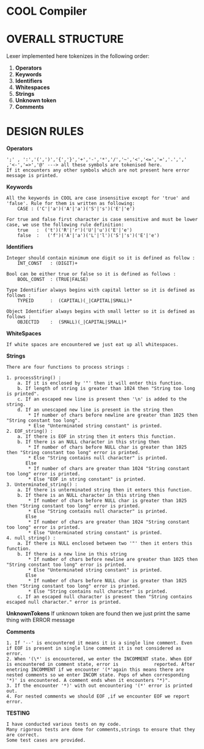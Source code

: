 # COOL Compiler #

# OVERALL STRUCTURE #

Lexer implemented here tokenizes in the following order:
 
1. **Operators**
2. **Keywords**
3. **Identifiers**
4. **Whitespaces**
5. **Strings**
6. **Unknown token**
7. **Comments**

# DESIGN RULES #

 **Operators**
    
    ';' , ':','(',')','{','}','+','-','*','/','~','<','<=','=','.',',' ,'<-','=>','@' ---> all these symbols are tokenised here.
    If it encounters any other symbols which are not present here error message is printed.

 **Keywords**

    All the keywords in COOL are case insensitive except for 'true' and 'false'. Rule for them is written as following:
        CASE : ('C'|'a')('A'|'a')('S'|'s')('E'|'e')

    For true and false first character is case sensitive and must be lower case, we use the following rule definition:
        true   :  ('t')('R'|'r')('U'|'u')('E'|'e')
        false  :   ('f')('A'|'a')('L'|'l')('S'|'s')('E'|'e')

 **Identifiers**

    Integer should contain minimum one digit so it is defined as follow :
        INT_CONST   : (DIGIT)+

    Bool can be either true or false so it is defined as follows :
        BOOL_CONST  : (TRUE|FALSE)

    Type Identifier always begins with capital letter so it is defined as follows :
        TYPEID      :  (CAPITAL)(_|CAPITAL|SMALL)*

    Object Identifier always begins with small letter so it is defined as follows :
        OBJECTID    :  (SMALL)(_|CAPITAL|SMALL)*

 **WhiteSpaces**

    If white spaces are encountered we just eat up all whitespaces.
    
 **Strings**

    There are four functions to process strings :

    1. processString() :
        a. If it is enclosed by '"' then it will enter this function.
        b. If length of string is greater than 1024 then "String too long is printed".
        c. If an escaped new line is present then '\n' is added to the string.
        d. If an unescaped new line is present in the string then
            * If number of chars before newline are greater than 1025 then "String constant too long".
            * Else "Unterminated string constant" is printed.
    2. EOF_string() :
        a. If there is EOF in string then it enters this function.
        b. If there is an NULL character in this string then
            * If number of chars before NULL char is greater than 1025 then "String constant too long" error is printed.
            * Else "String contains null character" is printed.
           Else 
            * If number of chars are greater than 1024 "String constant too long" error is printed.
            * Else "EOF in string constant" is printed.
    3. Unterminated_string() :
        a. If there is unterminated string then it enters this function.
        b. If there is an NULL character in this string then
            * If number of chars before NULL char is greater than 1025 then "String constant too long" error is printed.
            * Else "String contains null character" is printed.
           Else 
            * If number of chars are greater than 1024 "String constant too long" error is printed.
            * Else "Unterminated string constant" is printed.
    4. null_string() :
        a. If there is NULL enclosed between two '"' then it enters this function.
        b. If there is a new line in this string
            * If number of chars before newline are greater than 1025 then "String constant too long" error is printed.
            * Else "Unterminated string constant" is printed.
           Else
            * If number of chars before NULL char is greater than 1025 then "String constant too long" error is printed.
            * Else "String contains null character" is printed.
        c. If an escaped null character is present then "String contains escaped null character." error is printed.

 **UnknownTokens**
       If unknown token are found then we just print the same thing with ERROR message
       
 **Comments**

    1. If '--' is encountered it means it is a single line comment. Even if EOF is present in single line comment it is not considered as error.
    2. When '(\*' is encountered, we enter the INCOMMENT state. When EOF is encountered in comment state, error is             reported. After enetring INCOMMENT if we encounter '(*'again this means there are nested comments so we enter INCOM state. Pops of when corresponding '*)' is encountered. A comment ends when it encounters "*)".
    3. If the encounter '*)' with out encountering '(*' error is printed out.
    4. For nested comments we should EOF ,if we encounter EOF we report error.

**TESTING**

    I have conducted various tests on my code.
    Many rigorous tests are done for comments,strings to ensure that they are correct.
    Some test cases are provided.


